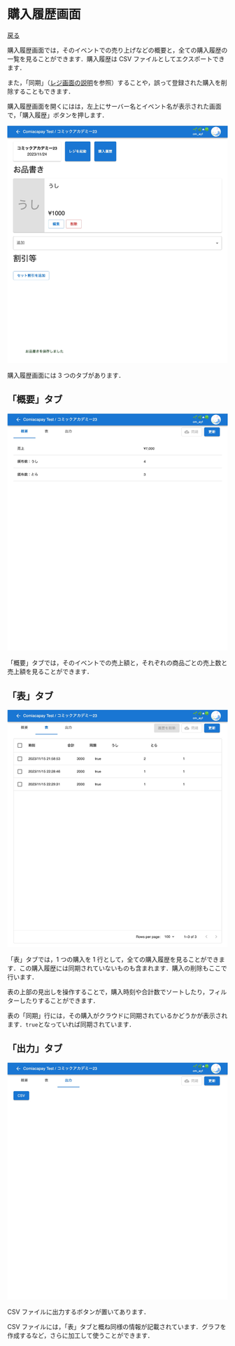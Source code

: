 # 購入履歴画面

[戻る](index.md)

購入履歴画面では，そのイベントでの売り上げなどの概要と，全ての購入履歴の一覧を見ることができます．購入履歴は CSV ファイルとしてエクスポートできます．

また，「同期」（[レジ画面の説明](register.md)を参照）することや，誤って登録された購入を削除することもできます．

購入履歴画面を開くにはは，左上にサーバー名とイベント名が表示された画面で，「購入履歴」ボタンを押します．

![](event.jpg)

購入履歴画面には 3 つのタブがあります．

## 「概要」タブ

![](receipts-summary.jpg)

「概要」タブでは，そのイベントでの売上額と，それぞれの商品ごとの売上数と売上額を見ることができます．

## 「表」タブ

![](receipts-table.jpg)

「表」タブでは，1 つの購入を 1 行として，全ての購入履歴を見ることができます．この購入履歴には同期されていないものも含まれます．購入の削除もここで行います．

表の上部の見出しを操作することで，購入時刻や合計数でソートしたり，フィルターしたりすることができます．

表の「同期」行には，その購入がクラウドに同期されているかどうかが表示されます．`true`となっていれば同期されています．

## 「出力」タブ

![](receipts-export.jpg)

CSV ファイルに出力するボタンが置いてあります．

CSV ファイルには，「表」タブと概ね同様の情報が記載されています．グラフを作成するなど，さらに加工して使うことができます．
